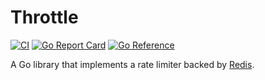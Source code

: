 # Throttle

[![CI](https://github.com/denpeshkov/throttle/actions/workflows/ci.yml/badge.svg)](https://github.com/denpeshkov/throttle/actions/workflows/ci.yml)
[![Go Report Card](https://goreportcard.com/badge/github.com/denpeshkov/throttle)](https://goreportcard.com/report/github.com/denpeshkov/throttle)
[![Go Reference](https://pkg.go.dev/badge/github.com/denpeshkov/throttle.svg)](https://pkg.go.dev/github.com/denpeshkov/throttle)

A Go library that implements a rate limiter backed by [Redis](https://redis.io).
